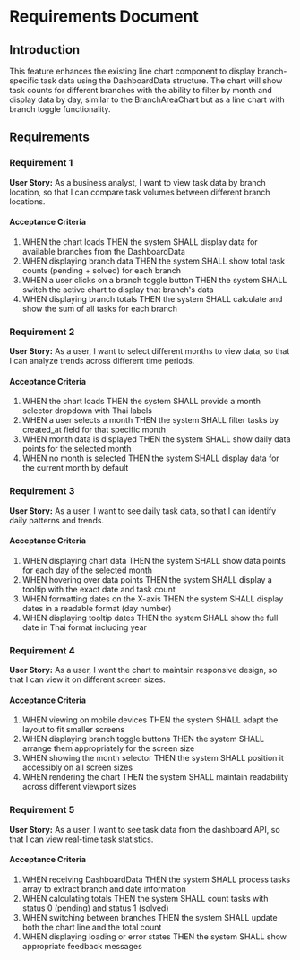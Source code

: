 # Requirements Document

## Introduction

This feature enhances the existing line chart component to display branch-specific task data using the DashboardData structure. The chart will show task counts for different branches with the ability to filter by month and display data by day, similar to the BranchAreaChart but as a line chart with branch toggle functionality.

## Requirements

### Requirement 1

**User Story:** As a business analyst, I want to view task data by branch location, so that I can compare task volumes between different branch locations.

#### Acceptance Criteria

1. WHEN the chart loads THEN the system SHALL display data for available branches from the DashboardData
2. WHEN displaying branch data THEN the system SHALL show total task counts (pending + solved) for each branch
3. WHEN a user clicks on a branch toggle button THEN the system SHALL switch the active chart to display that branch's data
4. WHEN displaying branch totals THEN the system SHALL calculate and show the sum of all tasks for each branch

### Requirement 2

**User Story:** As a user, I want to select different months to view data, so that I can analyze trends across different time periods.

#### Acceptance Criteria

1. WHEN the chart loads THEN the system SHALL provide a month selector dropdown with Thai labels
2. WHEN a user selects a month THEN the system SHALL filter tasks by created_at field for that specific month
3. WHEN month data is displayed THEN the system SHALL show daily data points for the selected month
4. WHEN no month is selected THEN the system SHALL display data for the current month by default

### Requirement 3

**User Story:** As a user, I want to see daily task data, so that I can identify daily patterns and trends.

#### Acceptance Criteria

1. WHEN displaying chart data THEN the system SHALL show data points for each day of the selected month
2. WHEN hovering over data points THEN the system SHALL display a tooltip with the exact date and task count
3. WHEN formatting dates on the X-axis THEN the system SHALL display dates in a readable format (day number)
4. WHEN displaying tooltip dates THEN the system SHALL show the full date in Thai format including year

### Requirement 4

**User Story:** As a user, I want the chart to maintain responsive design, so that I can view it on different screen sizes.

#### Acceptance Criteria

1. WHEN viewing on mobile devices THEN the system SHALL adapt the layout to fit smaller screens
2. WHEN displaying branch toggle buttons THEN the system SHALL arrange them appropriately for the screen size
3. WHEN showing the month selector THEN the system SHALL position it accessibly on all screen sizes
4. WHEN rendering the chart THEN the system SHALL maintain readability across different viewport sizes

### Requirement 5

**User Story:** As a user, I want to see task data from the dashboard API, so that I can view real-time task statistics.

#### Acceptance Criteria

1. WHEN receiving DashboardData THEN the system SHALL process tasks array to extract branch and date information
2. WHEN calculating totals THEN the system SHALL count tasks with status 0 (pending) and status 1 (solved)
3. WHEN switching between branches THEN the system SHALL update both the chart line and the total count
4. WHEN displaying loading or error states THEN the system SHALL show appropriate feedback messages